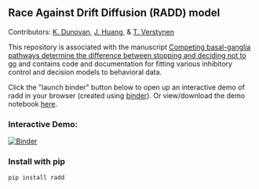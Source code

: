 ## Race Against Drift Diffusion (RADD) model
Contributors: [K. Dunovan](http://www.github.com/dunovank), [J. Huang](http://www.github.com/jeremyahuang), & [T. Verstynen](http://www.cognitiveaxon.com)

This repository is associated with the manuscript [Competing basal-ganglia pathways determine the difference between stopping and deciding not to go](http://www.elifesciences.org/content/4/e08723) and contains code and documentation for fitting various inhibitory control and decision models to behavioral data.

Click the "launch binder" button below to open up an interactive demo of radd in your browser (created using [binder](http://mybinder.org/)). Or view/download the demo notebook [here](https://nbviewer.jupyter.org/github/CoAxLab/radd/blob/dev/index.ipynb).

### Interactive Demo:
[![Binder](http://mybinder.org/badge.svg)](http://mybinder.org:/repo/coaxlab/radd)

### Install with pip
```sh
pip install radd
```
